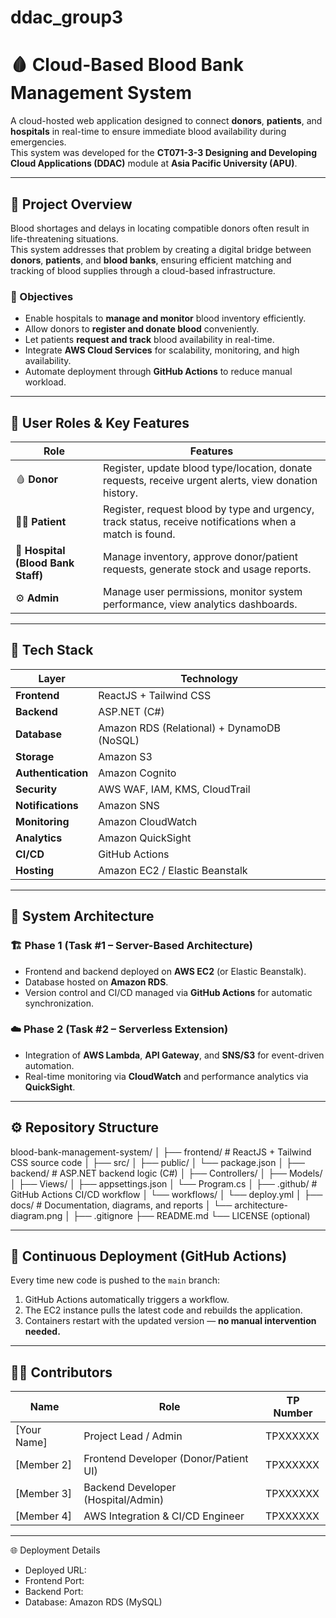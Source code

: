 # ddac_group3

# 🩸 Cloud-Based Blood Bank Management System

A cloud-hosted web application designed to connect **donors**, **patients**, and **hospitals** in real-time to ensure immediate blood availability during emergencies.  
This system was developed for the **CT071-3-3 Designing and Developing Cloud Applications (DDAC)** module at **Asia Pacific University (APU)**.

---

## 🏥 Project Overview

Blood shortages and delays in locating compatible donors often result in life-threatening situations.  
This system addresses that problem by creating a digital bridge between **donors**, **patients**, and **blood banks**, ensuring efficient matching and tracking of blood supplies through a cloud-based infrastructure.

### 🎯 Objectives
- Enable hospitals to **manage and monitor** blood inventory efficiently.  
- Allow donors to **register and donate blood** conveniently.  
- Let patients **request and track** blood availability in real-time.  
- Integrate **AWS Cloud Services** for scalability, monitoring, and high availability.  
- Automate deployment through **GitHub Actions** to reduce manual workload.

---

## 👥 User Roles & Key Features

| Role | Features |
|------|-----------|
| 🩸 **Donor** | Register, update blood type/location, donate requests, receive urgent alerts, view donation history. |
| 🧍‍♀️ **Patient** | Register, request blood by type and urgency, track status, receive notifications when a match is found. |
| 🏥 **Hospital (Blood Bank Staff)** | Manage inventory, approve donor/patient requests, generate stock and usage reports. |
| ⚙️ **Admin** | Manage user permissions, monitor system performance, view analytics dashboards. |

---

## 🧰 Tech Stack

| Layer | Technology |
|--------|-------------|
| **Frontend** | ReactJS + Tailwind CSS |
| **Backend** | ASP.NET (C#) |
| **Database** | Amazon RDS (Relational) + DynamoDB (NoSQL) |
| **Storage** | Amazon S3 |
| **Authentication** | Amazon Cognito |
| **Security** | AWS WAF, IAM, KMS, CloudTrail |
| **Notifications** | Amazon SNS |
| **Monitoring** | Amazon CloudWatch |
| **Analytics** | Amazon QuickSight |
| **CI/CD** | GitHub Actions |
| **Hosting** | Amazon EC2 / Elastic Beanstalk |

---

## 🧩 System Architecture

### 🏗️ **Phase 1 (Task #1 – Server-Based Architecture)**
- Frontend and backend deployed on **AWS EC2** (or Elastic Beanstalk).
- Database hosted on **Amazon RDS**.
- Version control and CI/CD managed via **GitHub Actions** for automatic synchronization.

### ☁️ **Phase 2 (Task #2 – Serverless Extension)**
- Integration of **AWS Lambda**, **API Gateway**, and **SNS/S3** for event-driven automation.
- Real-time monitoring via **CloudWatch** and performance analytics via **QuickSight**.

---

## ⚙️ Repository Structure

blood-bank-management-system/
│
├── frontend/ # ReactJS + Tailwind CSS source code
│ ├── src/
│ ├── public/
│ └── package.json
│
├── backend/ # ASP.NET backend logic (C#)
│ ├── Controllers/
│ ├── Models/
│ ├── Views/
│ ├── appsettings.json
│ └── Program.cs
│
├── .github/ # GitHub Actions CI/CD workflow
│ └── workflows/
│ └── deploy.yml
│
├── docs/ # Documentation, diagrams, and reports
│ └── architecture-diagram.png
│
├── .gitignore
├── README.md
└── LICENSE (optional)


---

## 🚀 Continuous Deployment (GitHub Actions)

Every time new code is pushed to the `main` branch:
1. GitHub Actions automatically triggers a workflow.
2. The EC2 instance pulls the latest code and rebuilds the application.
3. Containers restart with the updated version — **no manual intervention needed.**

---

## 🧑‍💻 Contributors

| Name        | Role                                  | TP Number |
| ----------- | ------------------------------------- | --------- |
| [Your Name] | Project Lead / Admin                  | TPXXXXXX  |
| [Member 2]  | Frontend Developer (Donor/Patient UI) | TPXXXXXX  |
| [Member 3]  | Backend Developer (Hospital/Admin)    | TPXXXXXX  |
| [Member 4]  | AWS Integration & CI/CD Engineer      | TPXXXXXX  |

---

🌐 Deployment Details

- Deployed URL: 
- Frontend Port: 
- Backend Port: 
- Database: Amazon RDS (MySQL)
